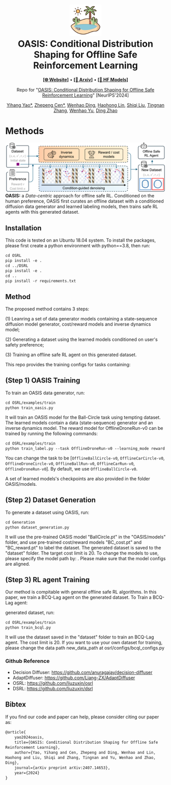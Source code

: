 <h1 align="center">
<img src="figure/oasis.png" width="100" alt="ToRA" />
<br>
OASIS: Conditional Distribution Shaping for Offline Safe Reinforcement Learning
</h1>


<p align="center">
  <a href="https://sites.google.com/view/saferl-oasis/home"><b>[🌐 Website]</b></a> •
  <a href="https://arxiv.org/abs/2407.14653"><b>[📜 Arxiv]</b></a> •
  <a href=" "><b>[🤗 HF Models]</b></a> 
  <br>
</p>

<p align="center">
Repo for "<a href="https://arxiv.org/abs/2407.14653" target="_blank">OASIS: Conditional Distribution Shaping for Offline Safe Reinforcement Learning</a>" [NeurIPS'2024]
</p>


<div align="center">

[Yihang Yao*](https://yihangyao.github.io/), [Zhepeng Cen*](https://czp16.github.io/), [Wenhao Ding](https://wenhao.pub/), [Haohong Lin](https://hhlin.info/), [Shiqi Liu](https://shiqiliu-67.github.io/), [Tingnan Zhang](https://scholar.google.com/citations?user=RM2vMNcAAAAJ&hl=en), [Wenhao Yu](https://wenhaoyu.weebly.com/), [Ding Zhao](https://safeai-lab.github.io/#slide1)
</div>



<!-- The official implementation of OASIS, a **Data-centric** approach for offline safe RL. -->

# Methods

<!-- <p float="center">
<img src="figure/oasis-overview.png" width="800">
</p> -->

<!-- \begin{center} -->


![Figure](figure/oasis-overview.png)
**OASIS:** a _Data-centric_ approach for offline safe RL. Conditioned on the human preference, OASIS first curates an offline dataset with a conditioned diffusion data generator and learned labeling models, then trains safe RL agents with this generated dataset.

<!-- \end{center} -->


## Installation
This code is tested on an Ubuntu 18.04 system.
To install the packages, please first create a python environment with python==3.8, then run:

```
cd OSRL
pip install -e .
cd ../DSRL
pip install -e .
cd ..
pip install -r requirements.txt
```

## Method
The proposed method contains 3 steps: 

(1) Leanring a set of data generator models containing a state-sequence diffusion model generator, cost/reward models and inverse dynamics model; 

(2) Generating a dataset using the learned models conditioned on user's safety preference;

(3) Training an offline safe RL agent on this generated dataset.

This repo provides the training configs for tasks containing: 

## (Step 1) OASIS Training
To train an OASIS data generator, run:
```
cd OSRL/examples/train
python train_oasis.py
```
It will train an OASIS model for the Ball-Circle task using tempting dataset. The learned models contain a data (state-sequence) generator and an inverse dynamics model. The reward model for OfflineDroneRun-v0 can be trained by running the following commands:

```
cd OSRL/examples/train
python train_label.py --task OfflineDroneRun-v0 --learning_mode reward
```

You can change the task to be [`OfflineBallCircle-v0`, `OfflineCarCircle-v0`, `OfflineDroneCircle-v0`, `OfflineBallRun-v0`, `OfflineCarRun-v0`, `OfflineDroneRun-v0`]. By default, we use `OfflineBallCircle-v0`.

A set of learned models's checkpoints are also provided in the folder OASIS/models.

## (Step 2) Dataset Generation
To generate a dataset using OASIS, run:
```
cd Generation
python dataset_generation.py
```
It will use the pre-trained OASIS model "BallCircle.pt" in the "OASIS/models" folder, and use pre-trained cost/reward models "BC_cost.pt" and "BC_reward.pt" to label the dataset. The generated dataset is saved to the "dataset" folder. The target cost limit is 20. To change the models to use, please specify the model path by: . Please make sure that the model configs are aligned.

 
## (Step 3) RL agent Training
Our method is compitable with general offline safe RL algorithms. In this paper, we train a BCQ-Lag agent on the generated dataset. To Train a BCQ-Lag agent:

generated dataset, run:
```
cd OSRL/examples/train
python train_bcql.py
```
It will use the dataset saved in the "dataset" folder to train an BCQ-Lag agent. The cost limit is 20. If you want to use your own dataset for training, please change the data path new_data_path at osrl/configs/bcql_configs.py

### Github Reference
- Decision Diffuser: https://github.com/anuragajay/decision-diffuser
- AdaptDiffuser: https://github.com/Liang-ZX/AdaptDiffuser
- OSRL: https://github.com/liuzuxin/osrl
- DSRL: https://github.com/liuzuxin/dsrl

## Bibtex

If you find our code and paper can help, please consider citing our paper as:
```
@article{
    yao2024oasis,
    title={OASIS: Conditional Distribution Shaping for Offline Safe Reinforcement Learning},
    author={Yao, Yihang and Cen, Zhepeng and Ding, Wenhao and Lin, Haohong and Liu, Shiqi and Zhang, Tingnan and Yu, Wenhao and Zhao, Ding},
    journal={arXiv preprint arXiv:2407.14653},
    year={2024}
}
```